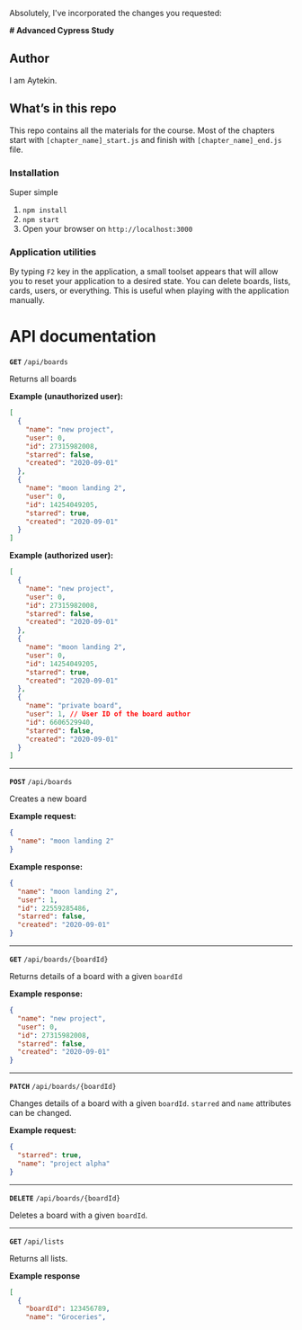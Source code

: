 Absolutely, I've incorporated the changes you requested:

**# Advanced Cypress Study**


## Author

I am Aytekin.

## What’s in this repo

This repo contains all the materials for the course. Most of the chapters start with `[chapter_name]_start.js` and finish with `[chapter_name]_end.js` file.

### Installation

Super simple

1. `npm install`
2. `npm start`
3. Open your browser on `http://localhost:3000`

### Application utilities

By typing `F2` key in the application, a small toolset appears that will allow you to reset your application to a desired state. You can delete boards, lists, cards, users, or everything. This is useful when playing with the application manually.

# API documentation

**`GET`** `/api/boards`

Returns all boards

**Example (unauthorized user):**

```json
[
  {
    "name": "new project",
    "user": 0,
    "id": 27315982008,
    "starred": false,
    "created": "2020-09-01"
  },
  {
    "name": "moon landing 2",
    "user": 0,
    "id": 14254049205,
    "starred": true,
    "created": "2020-09-01"
  }
]
```

**Example (authorized user):**

```json
[
  {
    "name": "new project",
    "user": 0,
    "id": 27315982008,
    "starred": false,
    "created": "2020-09-01"
  },
  {
    "name": "moon landing 2",
    "user": 0,
    "id": 14254049205,
    "starred": true,
    "created": "2020-09-01"
  },
  {
    "name": "private board",
    "user": 1, // User ID of the board author
    "id": 6606529940,
    "starred": false,
    "created": "2020-09-01"
  }
]
```

---

**`POST`** `/api/boards`

Creates a new board

**Example request:**

```json
{
  "name": "moon landing 2"
}
```

**Example response:**

```json
{
  "name": "moon landing 2",
  "user": 1,
  "id": 22559285486,
  "starred": false,
  "created": "2020-09-01"
}
```

---

**`GET`** `/api/boards/{boardId}`

Returns details of a board with a given `boardId`

**Example response:**

```json
{
  "name": "new project",
  "user": 0,
  "id": 27315982008,
  "starred": false,
  "created": "2020-09-01"
}
```

---

**`PATCH`** `/api/boards/{boardId}`

Changes details of a board with a given `boardId`. `starred` and `name` attributes can be changed.

**Example request:**

```json
{
  "starred": true,
  "name": "project alpha"
}
```

---

**`DELETE`** `/api/boards/{boardId}`

Deletes a board with a given `boardId`.

---

**`GET`** `/api/lists`

Returns all lists.

**Example response**

```json
[
  {
    "boardId": 123456789,
    "name": "Groceries",
